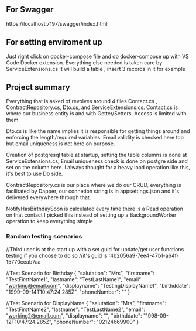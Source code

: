 ## For Swagger
https://localhost:7197/swagger/index.html

## For  setting enviroment up
Just right click on docker-compose file and do docker-compose up with 
VS Code Docker extension. Everything else needed is taken care by ServiceExtensions.cs
It will build a table , insert 3 records in it for example


## Project summary
Everything that is asked of revolves around 4 files Contact.cs , ContractRepository.cs, Dto.cs, and ServiceExtensions.cs.
Contact.cs is where our business entity is and with Getter/Setters. Access is limited with them.

Dto.cs is like the name implies it is responsible for getting things around and enforcing the length/required variables.
Email validity is checked here too but email uniqueness is not here on purpose. 

Creation of postgresql table at startup, setting the table columns is done at ServiceExtensions.cs, Email uniqueness check is done on
postgre side and set on the column here. I always thought for a heavy load operation like this, it's best to use Db side.

ContractRepository.cs is our place where we do our CRUD, everything is facilitated by Dapper,
our connetion string is in appsettings.json and it's delivered everywhere through that.

NotifyHasBirthdaySoon is calculated every time there is a Read operation on that contact
I picked this instead of setting up a BackgroundWorker operation to keep everything simple



### Random testing scenarios
//Third user is at the start up with a set guid for update/get user functions testing if you choose to do so
//it's guid is :4b2056a9-7ee4-47b1-a64f-15770ceab7aa

//Test Scenario for Birthday
{
  "salutation": "Mrs",
  "firstname": "TestFirstName1",
  "lastname": "TestLastName1",
  "email": "working@email.com",
  "displayname": "TestingDisplayName1",
  "birthddate": "1999-09-14T10:47:24.285Z",
  "phoneNumber": ""
}

//Test Scenario for DisplayName
{
  "salutation": "Mrs",
  "firstname": "TestFirstName2",
  "lastname": "TestLastName2",
  "email": "working2@email.com",
  "displayname": "",
  "birthddate": "1998-09-12T10:47:24.285Z",
  "phoneNumber": "02124669900"
}
